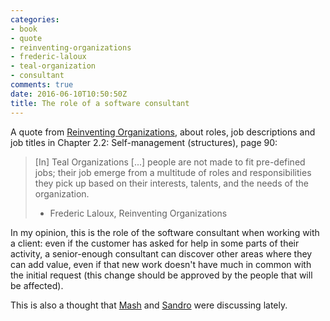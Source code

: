 ```yaml
---
categories:
- book
- quote
- reinventing-organizations
- frederic-laloux
- teal-organization
- consultant
comments: true
date: 2016-06-10T10:50:50Z
title: The role of a software consultant
---
```


A quote from [Reinventing Organizations][reinventing-organizations],
about roles, job descriptions and job titles in Chapter 2.2: 
Self-management (structures), page 90:

>  [In] Teal Organizations [...] people are not made to fit pre-defined jobs;
>  their job emerge from a multitude of roles and responsibilities they pick
>  up based on their interests, talents, and the needs of the organization.
>  
> - Frederic Laloux, Reinventing Organizations

In my opinion, this is the role of the software consultant when working with a client:
even if the customer has asked for help in some parts of their activity, a senior-enough
consultant can discover other areas where they can add value, even if that new
work doesn't have much in common with the initial request (this change should
be approved by the people that will be affected).

This is also a thought that [Mash][mash] and [Sandro][sandro] were discussing lately.

[reinventing-organizations]: http://www.reinventingorganizations.com
[mash]: https://twitter.com/@mashooq
[sandro]: https://twitter.com/@sandromancuso